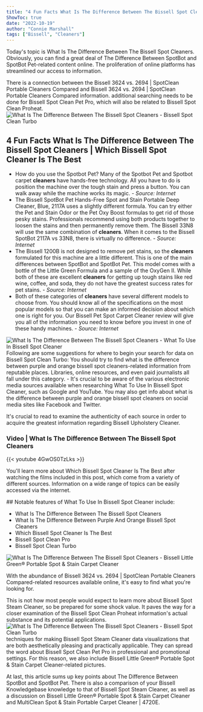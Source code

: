 ```yaml
---
title: "4 Fun Facts What Is The Difference Between The Bissell Spot Cleaners"
ShowToc: true 
date: "2022-10-19"
author: "Connie Marshall" 
tags: ["Bissell", "Cleaners"]
---
```


	
Today's topic is What Is The Difference Between The Bissell Spot Cleaners. Obviously, you can find a great deal of The Difference Between SpotBot and SpotBot Pet-related content online. The proliferation of online platforms has streamlined our access to information.

There is a connection between the Bissell 3624 vs. 2694 | SpotClean Portable Cleaners Compared and Bissell 3624 vs. 2694 | SpotClean Portable Cleaners Compared information. additional searching needs to be done for Bissell Spot Clean Pet Pro, which will also be related to Bissell Spot Clean Proheat.
<img loading="lazy" src="https://hips.hearstapps.com/hmg-prod.s3.amazonaws.com/images/ghi-indexes-carpet-cleaners-1547594534.png?crop=1xw:0.9995004995004995xh;center,top&resize=480:*" onerror="this.onerror=null;this.src='https://blogger.googleusercontent.com/img/a/AVvXsEhe7F7TRXHtjiKvHb5vS7DmnxvpHiDyoYyYvm1nHB3Qp2_w3BnM6A2eq4v7FYxCC9bfZt3a9vIMtAYEKUiaDQbHMg-ViyGmRIj39MLp0bGFfgfYw1Dc9q_H-T0wiTm3l0Uq42dETrN9eC8aGJ9_IORZsxST1AcLR7np1koOfcc7tnHa4S8Mwz_xD9d0=s16000';" alt="What Is The Difference Between The Bissell Spot Cleaners - Bissell Spot Clean Turbo" >

## 4 Fun Facts What Is The Difference Between The Bissell Spot Cleaners | Which Bissell Spot Cleaner Is The Best
-   How do you use the Spotbot Pet? Many of the Spotbot Pet and Spotbot carpet **cleaners** have hands-free technology. All you have to do is position the machine over the tough stain and press a button. You can walk away while the machine works its magic. - <cite>Source: Internet</cite>
-   The Bissell SpotBot Pet Hands-Free Spot and Stain Portable Deep Cleaner, Blue, 2117A uses a slightly different formula. You can try either the Pet and Stain Odor or the Pet Oxy Boost formulas to get rid of those pesky stains. Professionals recommend using both products together to loosen the stains and then permanently remove them. The Bissell 33N8 will use the same combination of **cleaners**. When it comes to the Bissell SpotBot 2117A vs 33N8, there is virtually no difference. - <cite>Source: Internet</cite>
-   The Bissell 1200B is not designed to remove pet stains, so the **cleaners** formulated for this machine are a little different. This is one of the main differences between SpotBot and SpotBot Pet. This model comes with a bottle of the Little Green Formula and a sample of the OxyGen II. While both of these are excellent **cleaners** for getting up tough stains like red wine, coffee, and soda, they do not have the greatest success rates for pet stains. - <cite>Source: Internet</cite>
-   Both of these categories of **cleaners** have several different models to choose from. You should know all of the specifications on the most popular models so that you can make an informed decision about which one is right for you. Our Bissell Pet Spot Carpet Cleaner review will give you all of the information you need to know before you invest in one of these handy machines. - <cite>Source: Internet</cite>


<img loading="lazy" src="https://venturebeat.com/wp-content/uploads/2020/01/IMG_8896-e1579026963476.jpeg" onerror="this.onerror=null;this.src='https://blogger.googleusercontent.com/img/a/AVvXsEhe7F7TRXHtjiKvHb5vS7DmnxvpHiDyoYyYvm1nHB3Qp2_w3BnM6A2eq4v7FYxCC9bfZt3a9vIMtAYEKUiaDQbHMg-ViyGmRIj39MLp0bGFfgfYw1Dc9q_H-T0wiTm3l0Uq42dETrN9eC8aGJ9_IORZsxST1AcLR7np1koOfcc7tnHa4S8Mwz_xD9d0=s16000';" alt="What Is The Difference Between The Bissell Spot Cleaners - What To Use In Bissell Spot Cleaner" >
Following are some suggestions for where to begin your search for data on Bissell Spot Clean Turbo:
You should try to find what is the difference between purple and orange bissell spot cleaners-related information from reputable places. Libraries, online resources, and even paid journalists all fall under this category.
- It's crucial to be aware of the various electronic media sources available when researching What To Use In Bissell Spot Cleaner, such as Google and YouTube. You may also get info about what is the difference between purple and orange bissell spot cleaners on social media sites like Facebook and Twitter.

It's crucial to read to examine the authenticity of each source in order to acquire the greatest information regarding Bissell Upholstery Cleaner.

### Video | What Is The Difference Between The Bissell Spot Cleaners
{{< youtube 4GwOS0TzLks >}} 

You'll learn more about Which Bissell Spot Cleaner Is The Best after watching the films included in this post, which come from a variety of different sources. Information on a wide range of topics can be easily accessed via the internet.
<script async="async" data-cfasync="false" src="//normallydemandedalter.com/fe63df3c5408708b15d8dc3d9b206b31/invoke.js"></script>
<div id="container-fe63df3c5408708b15d8dc3d9b206b31"></div>
## Notable features of What To Use In Bissell Spot Cleaner include:

- What Is The Difference Between The Bissell Spot Cleaners
- What Is The Difference Between Purple And Orange Bissell Spot Cleaners
- Which Bissell Spot Cleaner Is The Best
- Bissell Spot Clean Pro
- Bissell Spot Clean Turbo

 <img loading="lazy" src="http://vacuumcleanerreviewszone.com/images2/bissell/3624.jpg" onerror="this.onerror=null;this.src='https://blogger.googleusercontent.com/img/a/AVvXsEhe7F7TRXHtjiKvHb5vS7DmnxvpHiDyoYyYvm1nHB3Qp2_w3BnM6A2eq4v7FYxCC9bfZt3a9vIMtAYEKUiaDQbHMg-ViyGmRIj39MLp0bGFfgfYw1Dc9q_H-T0wiTm3l0Uq42dETrN9eC8aGJ9_IORZsxST1AcLR7np1koOfcc7tnHa4S8Mwz_xD9d0=s16000';" alt="What Is The Difference Between The Bissell Spot Cleaners - Bissell Little Green® Portable Spot & Stain Carpet Cleaner" >

With the abundance of Bissell 3624 vs. 2694 | SpotClean Portable Cleaners Compared-related resources available online, it's easy to find what you're looking for.

This is not how most people would expect to learn more about Bissell Spot Steam Cleaner, so be prepared for some shock value. It paves the way for a closer examination of the Bissell Spot Clean Proheat information's actual substance and its potential applications.
<img loading="lazy" src="https://www.housemeproud.com/wp-content/uploads/2020/02/best-vacuum-for-hardwood-vinly-plank-carpet-floors-1024x576.png" onerror="this.onerror=null;this.src='https://blogger.googleusercontent.com/img/a/AVvXsEhe7F7TRXHtjiKvHb5vS7DmnxvpHiDyoYyYvm1nHB3Qp2_w3BnM6A2eq4v7FYxCC9bfZt3a9vIMtAYEKUiaDQbHMg-ViyGmRIj39MLp0bGFfgfYw1Dc9q_H-T0wiTm3l0Uq42dETrN9eC8aGJ9_IORZsxST1AcLR7np1koOfcc7tnHa4S8Mwz_xD9d0=s16000';" alt="What Is The Difference Between The Bissell Spot Cleaners - Bissell Spot Clean Turbo" >
techniques for making Bissell Spot Steam Cleaner data visualizations that are both aesthetically pleasing and practically applicable. They can spread the word about Bissell Spot Clean Pet Pro in professional and promotional settings. For this reason, we also include Bissell Little Green® Portable Spot & Stain Carpet Cleaner-related pictures.

At last, this article sums up key points about The Difference Between SpotBot and SpotBot Pet. There is also a comparison of your Bissell Knowledgebase knowledge to that of Bissell Spot Steam Cleaner, as well as a discussion on Bissell Little Green® Portable Spot & Stain Carpet Cleaner and MultiClean Spot & Stain Portable Carpet Cleaner | 4720E.
	
	

